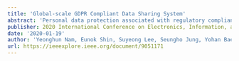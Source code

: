 ```yaml
---
title: 'Global-scale GDPR Compliant Data Sharing System'
abstract: 'Personal data protection associated with regulatory compliance is often siloed as legal documentation that is not suitable for GDPR compliant system implementation. In a real global-scale industrial environment, applying novel personal data protection technologies directly to industrial sites has the potential risk to cause unintended disclosure of personal information, which results in a huge monetary penalty. In this paper, the Global-scale GDPR Compliant Data Sharing (GDS) system is introduced which enables efficient data retrieval and data sharing process while protecting personal information.'
publisher: 2020 International Conference on Electronics, Information, and Communication (ICEIC)
date: '2020-01-19'
author: 'Yeonghun Nam, Eunok Shin, Suyeong Lee, Seungho Jung, Yohan Bae, and Junghyun Kim'
url: https://ieeexplore.ieee.org/document/9051171
---
```

